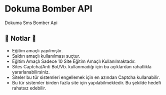 # Dokuma Bomber API
Dokuma Sms Bomber Api 

## 📜 Notlar 📜

- Eğitim amaçlı yapılmıştır.
- Saldırı amaçlı kullanılması suçtur.
- Eğitim Amaçlı Sadece 10 Site Eğitim Amaçlı Kullanılmaktadır.
- Sites Captcha/Anti Bot/Vb. kullanmadığı için bu açıklardan rahatlıkla yararlanabilirsiniz.
- Siteler bu tür sistemleri engellemek için en azından Captcha kullanabilir.
- Bu tür sistemler birden fazla site için yapılabilmektedir. Bu şekilde hedefi rahatsız edebilir.

